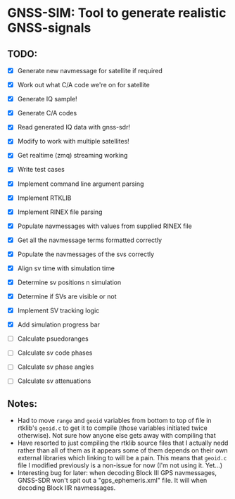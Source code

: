 # GNSS-SIM: Tool to generate realistic GNSS-signals
## TODO:
- [x] Generate new navmessage for satellite if required
- [x] Work out what C/A code we're on for satellite
- [x] Generate IQ sample!
- [x] Generate C/A codes
- [x] Read generated IQ data with gnss-sdr!
- [x] Modify to work with multiple satellites!
- [x] Get realtime (zmq) streaming working
- [x] Write test cases
- [x] Implement command line argument parsing
- [x] Implement RTKLIB
- [x] Implement RINEX file parsing
- [x] Populate navmessages with values from supplied RINEX file
- [x] Get all the navmessage terms formatted correctly
- [x] Populate the navmessages of the svs correctly
- [x] Align sv time with simulation time
- [x] Determine sv positions n simulation
- [x] Determine if SVs are visible or not
- [x] Implement SV tracking logic
- [x] Add simulation progress bar

- [ ] Calculate psuedoranges
- [ ] Calculate sv code phases
- [ ] Calculate sv phase angles
- [ ] Calculate sv attenuations

## Notes:
* Had to move ```range``` and ```geoid``` variables from bottom to top of file in rtklib's ```geoid.c``` to get it to compile (those variables initiated twice otherwise). Not sure how anyone else gets away with compiling that
* Have resorted to just compiling the rtklib source files that I actually nedd rather than all of them as it appears some of them depends on their own external libraries which linking to will be a pain. This means that ```geoid.c``` file I modified previously is a non-issue for now (I'm not using it. Yet...)
* Interesting bug for later: when decoding Block III GPS navmessages, GNSS-SDR won't spit out a "gps_ephemeris.xml" file. It will when decoding Block IIR navmessages.